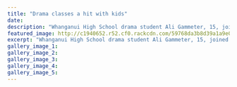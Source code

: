 ```yaml
---
title: "Drama classes a hit with kids"
date: 
description: "Whanganui High School drama student Ali Gammeter, 15, joined the workshop as a keen drama hobbiest..."
featured_image: http://c1940652.r52.cf0.rackcdn.com/59768da3b8d39a1a9e000add/15260.alijpg.jpg
excerpt: "Whanganui High School drama student Ali Gammeter, 15, joined the workshop as a keen drama hobbiest. For the first time ever Centrepoint Theatre (CT) Summer School is taking the stage in Whanganui."
gallery_image_1: 
gallery_image_2: 
gallery_image_3: 
gallery_image_4: 
gallery_image_5: 
---
```

